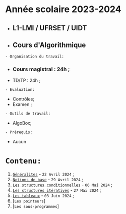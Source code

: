 # Année scolaire 2023-2024
 * ##  L1-LMI / UFRSET / UIDT  
 * ##  Cours d'Algorithmique
 
 ``` - Organisation du travail: ```
 * ### Cours magistral : 24h ;
 * TD/TP : 24h ;
 
``` - Evaluation: ```
 * Contrôles;
 * Examen ;
 
``` - Outils de travail: ```
 * AlgoBox;
   
``` - Prérequis: ```
 * Aucun
 
 # ``` Contenu: ```
 1. [`Généralites`](https://github.com/pape-barro/L1-LMI-ALGO/blob/main/generalites.pdf) - ``` 22 Avril 2024 ``` ;
 2. [`Notions de base`](https://github.com/pape-barro/L1-LMI-ALGO/blob/main/notions_de_base.pdf) - ``` 29 Avril 2024 ``` ;
 3. [`Les structures conditionnelles`](https://github.com/pape-barro/L1-LMI-ALGO/blob/main/structures_conditionnelles.pdf) - ``` 06 Mai 2024 ``` ;
 4. [`Les structures itératives`](https://github.com/pape-barro/L1-LMI-ALGO/blob/main/structures_iteratives.pdf) - ``` 27 Mai 2024 ``` ;
 5. [`Les tableaux`](https://github.com/pape-barro/L1-LMI-ALGO/blob/main/tableaux.pdf) - ``` 03 Juin 2024 ``` ;
 6. [`Les pointeurs`]
 7. [`Les sous-programmes`]
